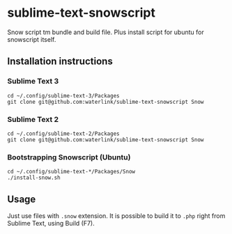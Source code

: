 sublime-text-snowscript
=======================

Snow script tm bundle and build file. Plus install script for ubuntu for snowscript itself.

## Installation instructions

### Sublime Text 3

```shell
cd ~/.config/sublime-text-3/Packages
git clone git@github.com:waterlink/sublime-text-snowscript Snow
```

### Sublime Text 2

```shell
cd ~/.config/sublime-text-2/Packages
git clone git@github.com:waterlink/sublime-text-snowscript Snow
```

### Bootstrapping Snowscript (Ubuntu)

```shell
cd ~/.config/sublime-text-*/Packages/Snow
./install-snow.sh
```

## Usage

Just use files with ```.snow``` extension. It is possible to build it to ```.php``` right from Sublime Text, using Build (F7).
